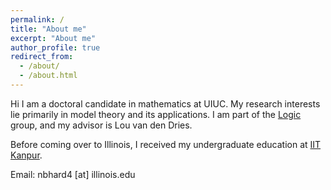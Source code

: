 ```yaml
---
permalink: /
title: "About me"
excerpt: "About me"
author_profile: true
redirect_from: 
  - /about/
  - /about.html
---
```

Hi
I am a doctoral candidate in mathematics at UIUC. My research interests lie primarily in model theory and its applications. I am part of the <a href="https://math.illinois.edu/research/faculty-research/logic" target="_blank">Logic</a> group, and my advisor is Lou van den Dries. 
        
Before coming over to Illinois, I received my undergraduate education at <a href="https://en.wikipedia.org/wiki/Indian_Institute_of_Technology_Kanpur" target="_blank"> IIT Kanpur</a>.

Email: nbhard4 [at] illinois.edu 

